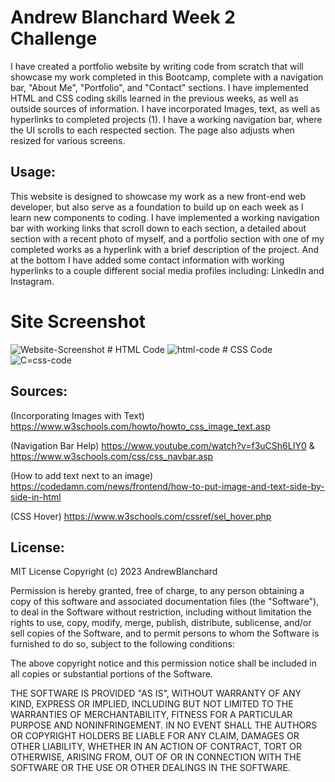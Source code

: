 # Andrew Blanchard Week 2 Challenge
I have created a portfolio website by writing code from scratch that will showcase my work completed in this Bootcamp, complete with a navigation bar, "About Me", "Portfolio", and "Contact" sections. I have implemented HTML and CSS coding skills learned in the previous weeks, as well as outside sources of information. I have incorporated Images, text, as well as hyperlinks to completed projects (1). I have a working navigation bar, where the UI scrolls to each respected section. The page also adjusts when resized for various screens. 

## Usage:
This website is designed to showcase my work as a new front-end web developer, but also serve as a foundation to build up on each week as I learn new components to coding. I have implemented a working navigation bar with working links that scroll down to each section, a detailed about section with a recent photo of myself, and a portfolio section with one of my completed works as a hyperlink with a brief description of the project. And at the bottom I have added some contact information with working hyperlinks to a couple different social media profiles including: LinkedIn and Instagram. 
# Site Screenshot
<img alt="Website-Screenshot" src="https://github.com/AndrewBlanchard/Week-2-Challenge-Portfolio/blob/main/Assets/Portfolio%20Website%20Screenshot.png"> 
# HTML Code
<img alt="html-code" src="https://github.com/AndrewBlanchard/Week-2-Challenge-Portfolio/blob/main/Assets/Week%202%20HTML%20Screenshot.png">
# CSS Code
<img alt="C=css-code" src="https://github.com/AndrewBlanchard/Week-2-Challenge-Portfolio/blob/main/Assets/Week%202%20CSS%20Screenshot.png"> 

## Sources:
(Incorporating Images with Text) https://www.w3schools.com/howto/howto_css_image_text.asp

(Navigation Bar Help) https://www.youtube.com/watch?v=f3uCSh6LIY0 & https://www.w3schools.com/css/css_navbar.asp 

(How to add text next to an image) https://codedamn.com/news/frontend/how-to-put-image-and-text-side-by-side-in-html

(CSS Hover) https://www.w3schools.com/cssref/sel_hover.php 


## License:
MIT License 
Copyright (c) 2023 AndrewBlanchard

Permission is hereby granted, free of charge, to any person obtaining a copy
of this software and associated documentation files (the "Software"), to deal
in the Software without restriction, including without limitation the rights
to use, copy, modify, merge, publish, distribute, sublicense, and/or sell
copies of the Software, and to permit persons to whom the Software is
furnished to do so, subject to the following conditions:

The above copyright notice and this permission notice shall be included in all
copies or substantial portions of the Software.

THE SOFTWARE IS PROVIDED "AS IS", WITHOUT WARRANTY OF ANY KIND, EXPRESS OR
IMPLIED, INCLUDING BUT NOT LIMITED TO THE WARRANTIES OF MERCHANTABILITY,
FITNESS FOR A PARTICULAR PURPOSE AND NONINFRINGEMENT. IN NO EVENT SHALL THE
AUTHORS OR COPYRIGHT HOLDERS BE LIABLE FOR ANY CLAIM, DAMAGES OR OTHER
LIABILITY, WHETHER IN AN ACTION OF CONTRACT, TORT OR OTHERWISE, ARISING FROM,
OUT OF OR IN CONNECTION WITH THE SOFTWARE OR THE USE OR OTHER DEALINGS IN THE
SOFTWARE.
